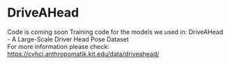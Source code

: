 # DriveAHead
Code is coming soon
Training code for the models we used in: DriveAHead - A Large-Scale Driver Head Pose Dataset  
For more information please check: https://cvhci.anthropomatik.kit.edu/data/driveahead/ 
